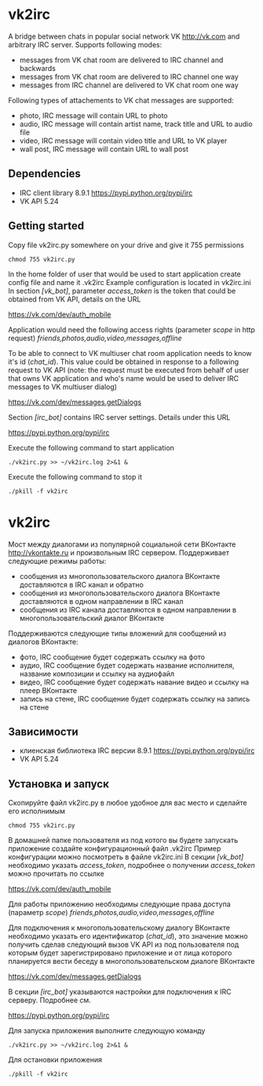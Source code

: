 vk2irc
======
A bridge between chats in popular social network VK http://vk.com and arbitrary IRC server. Supports following modes:
- messages from VK chat room are delivered to IRC channel and backwards
- messages from VK chat room are delivered to IRC channel one way
- messages from IRC channel are delivered to VK chat room one way

Following types of attachements to VK chat messages are supported:
- photo, IRC message will contain URL to photo
- audio, IRC message will contain artist name, track title and URL to audio file
- video, IRC message will contain video title and URL to VK player
- wall post, IRC message will contain URL to wall post

Dependencies
------------
- IRC client library 8.9.1 https://pypi.python.org/pypi/irc
- VK API 5.24

Getting started
---------------
Copy file vk2irc.py somewhere on your drive and give it 755 permissions

    chmod 755 vk2irc.py

In the home folder of user that would be used to start application create config file and name it .vk2irc Example configuration is located in vk2irc.ini In section _[vk_bot]_, parameter _access_token_ is the token that could be obtained from VK API, details on the URL

 https://vk.com/dev/auth_mobile

Application would need the following access rights (parameter _scope_ in http request) _friends,photos,audio,video,messages,offline_

To be able to connect to VK multiuser chat room application needs to know it's id (_chat_id_). This value could be obtained in response to a following request to VK API (note: the request must be executed from behalf of user that owns VK application and who's name would be used to deliver IRC messages to VK multiuser dialog)

 https://vk.com/dev/messages.getDialogs

Section _[irc_bot]_ contains IRC server settings. Details under this URL

 https://pypi.python.org/pypi/irc

Execute the following command to start application

    ./vk2irc.py >> ~/vk2irc.log 2>&1 &

Execute the following command to stop it

    ./pkill -f vk2irc

vk2irc
======
Мост между диалогами из популярной социальной сети ВКонтакте http://vkontakte.ru и произвольным IRC сервером. Поддерживает следующие режимы работы:
- сообщения из многопользовательского диалога ВКонтакте доставляются в IRC канал и обратно
- сообщения из многопользовательского диалога ВКонтакте доставляются в одном направлении в IRC канал
- сообщения из IRC канала доставляются в одном направлении в многопользовательский диалог ВКонтакте

Поддерживаются следующие типы вложений для сообщений из диалогов ВКонтакте:
- фото, IRC сообщение будет содержать ссылку на фото
- аудио, IRC сообщение будет содержать название исполнителя, название композиции и ссылку на аудиофайл
- видео, IRC сообщение будет содержать навание видео и ссылку на плеер ВКонтакте
- запись на стене, IRC сообщение будет содержать ссылку на запись на стене

Зависимости
-----------
- клиенская библиотека IRC версии 8.9.1 https://pypi.python.org/pypi/irc
- VK API 5.24

Установка и запуск
------------------
Скопируйте файл vk2irc.py в любое удобное для вас место и сделайте его исполнимым

    chmod 755 vk2irc.py

В домашней папке пользователя из под котого вы будете запускать приложение создайте конфигурационный файл .vk2irc Пример конфигурации можно посмотреть в файле vk2irc.ini В секции _[vk_bot]_ необходимо указать _access_token_, подробнее о получении _access_token_ можно прочитать по ссылке

 https://vk.com/dev/auth_mobile

Для работы приложению необходимы следующие права доступа (параметр _scope_) _friends,photos,audio,video,messages,offline_

Для подключения к многопользовательскому диалогу ВКонтакте необходимо указать его идентификатор (_chat_id_), это значение можно получить сделав следующий вызов VK API из под пользователя под которым будет зарегистрировано приложение и от лица которого планируется вести беседу в многопользовательском диалоге ВКонтакте

 https://vk.com/dev/messages.getDialogs
 
В секции _[irc_bot]_ указываются настройки для подключения к IRC серверу. Подробнее см. 

 https://pypi.python.org/pypi/irc
 
Для запуска приложения выполните следующую команду

    ./vk2irc.py >> ~/vk2irc.log 2>&1 &
    
Для остановки приложения

    ./pkill -f vk2irc

